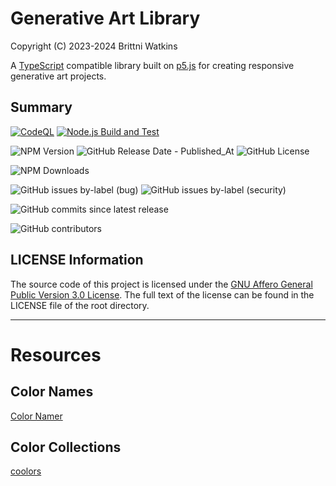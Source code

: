 # Generative Art Library

Copyright (C) 2023-2024 Brittni Watkins

A [TypeScript](https://www.typescriptlang.org/) compatible library built on [p5.js](https://p5js.org/) for creating
responsive generative art projects.

## Summary

[![CodeQL](https://github.com/brittni-and-the-polar-bear/generative-art-library/actions/workflows/codeql.yml/badge.svg)](https://github.com/brittni-and-the-polar-bear/generative-art-library/actions/workflows/codeql.yml)
[![Node.js Build and Test](https://github.com/brittni-and-the-polar-bear/generative-art-library/actions/workflows/node.js.yml/badge.svg)](https://github.com/brittni-and-the-polar-bear/generative-art-library/actions/workflows/node.js.yml)

![NPM Version](https://img.shields.io/npm/v/%40batpb%2Fgenart)
![GitHub Release Date - Published_At](https://img.shields.io/github/release-date/brittni-and-the-polar-bear/generative-art-library)
![GitHub License](https://img.shields.io/github/license/brittni-and-the-polar-bear/generative-art-library)

![NPM Downloads](https://img.shields.io/npm/dt/%40batpb%2Fgenart)

![GitHub issues by-label (bug)](https://img.shields.io/github/issues/brittni-and-the-polar-bear/generative-art-library/bug?color=red)
![GitHub issues by-label (security)](https://img.shields.io/github/issues/brittni-and-the-polar-bear/generative-art-library/security?color=red)

![GitHub commits since latest release](https://img.shields.io/github/commits-since/brittni-and-the-polar-bear/generative-art-library/latest)

![GitHub contributors](https://img.shields.io/github/contributors-anon/brittni-and-the-polar-bear/generative-art-library)

## LICENSE Information

The source code of this project is licensed under
the [GNU Affero General Public Version 3.0 License](https://www.gnu.org/licenses/agpl-3.0.en.html). The full text of the
license can be found in the LICENSE file of the root directory.

----

# Resources

## Color Names

[Color Namer](https://colornamer.robertcooper.me/)

## Color Collections

[coolors](https://coolors.co/)
